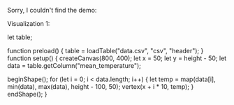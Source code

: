 Sorry, I couldn't find the demo:

Visualization 1:

 let table;

function preload() {
  table = loadTable("data.csv", "csv", "header");
}
function setup() {
  createCanvas(800, 400);
  let x = 50;
  let y = height - 50;
  let data = table.getColumn("mean_temperature");

  beginShape();
  for (let i = 0; i < data.length; i++) {
    let temp = map(data[i], min(data), max(data), height - 100, 50);
    vertex(x + i * 10, temp);
  }
  endShape();
}


